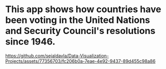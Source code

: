 # This app shows how countries have been voting in the United Nations and Security Council's resolutions since 1946.




https://github.com/sejaldavla/Data-Visualization-Projects/assets/77356703/fc206b0a-7eae-4e92-9437-89d455c98a86


